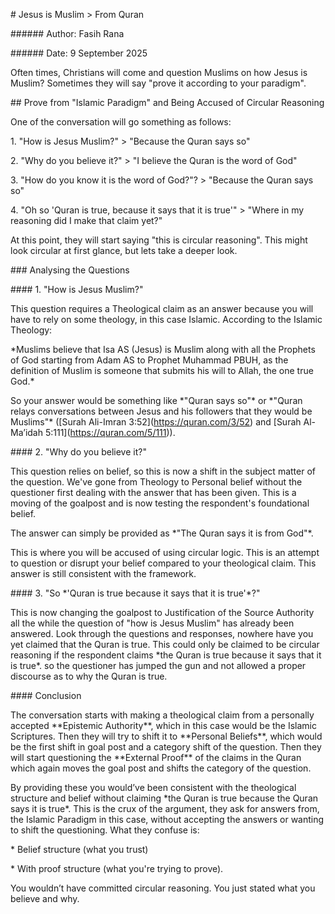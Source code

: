 \# Jesus is Muslim > From Quran



\###### Author: Fasih Rana



\###### Date: 9 September 2025



Often times, Christians will come and question Muslims on how Jesus is Muslim? Sometimes they will say "prove it according to your paradigm".



\## Prove from "Islamic Paradigm" and Being Accused of Circular Reasoning



One of the conversation will go something as follows:



1\. "How is Jesus Muslim?" > "Because the Quran says so"

2\. "Why do you believe it?" > "I believe the Quran is the word of God"

3\. "How do you know it is the word of God?"? > "Because the Quran says so"

4\. "Oh so 'Quran is true, because it says that it is true'" > "Where in my reasoning did I make that claim yet?"



At this point, they will start saying "this is circular reasoning". This might look circular at first glance, but lets take a deeper look.



\### Analysing the Questions



\#### 1. "How is Jesus Muslim?"



This question requires a Theological claim as an answer because you will have to rely on some theology, in this case Islamic. According to the Islamic Theology:



\*Muslims believe that Isa AS (Jesus) is Muslim along with all the Prophets of God starting from Adam AS to Prophet Muhammad PBUH, as the definition of Muslim is someone that submits his will to Allah, the one true God.\*



So your answer would be something like \*"Quran says so"\* or \*"Quran relays conversations between Jesus and his followers that they would be Muslims"\* (\[Surah Ali-Imran 3:52](https://quran.com/3/52) and \[Surah Al-Ma’idah 5:111](https://quran.com/5/111)).



\#### 2. "Why do you believe it?"



This question relies on belief, so this is now a shift in the subject matter of the question. We've gone from Theology to Personal belief without the questioner first dealing with the answer that has been given. This is a moving of the goalpost and is now testing the respondent's foundational belief.



The answer can simply be provided as \*"The Quran says it is from God"\*.



This is where you will be accused of using circular logic. This is an attempt to question or disrupt your belief compared to your theological claim. This answer is still consistent with the framework.



\#### 3. "So \*'Quran is true because it says that it is true'\*?"



This is now changing the goalpost to Justification of the Source Authority all the while the question of "how is Jesus Muslim" has already been answered. Look through the questions and responses, nowhere have you yet claimed that the Quran is true. This could only be claimed to be circular reasoning if the respondent claims \*the Quran is true because it says that it is true\*. so the questioner has jumped the gun and not allowed a proper discourse as to why the Quran is true.



\#### Conclusion



The conversation starts with making a theological claim from a personally accepted \*\*Epistemic Authority\*\*, which in this case would be the Islamic Scriptures. Then they will try to shift it to \*\*Personal Beliefs\*\*, which would be the first shift in goal post and a category shift of the question. Then they will start questioning the \*\*External Proof\*\* of the claims in the Quran which again moves the goal post and shifts the category of the question.



By providing these you would’ve been consistent with the theological structure and belief without claiming \*the Quran is true because the Quran says it is true\*. This is the crux of the argument, they ask for answers from, the Islamic Paradigm in this case, without accepting the answers or wanting to shift the questioning. What they confuse is:



\* Belief structure (what you trust)

\* With proof structure (what you're trying to prove).



You wouldn’t have committed circular reasoning. You just stated what you believe and why.


